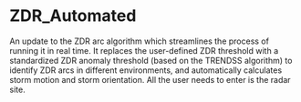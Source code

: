 # ZDR_Automated
An update to the ZDR arc algorithm which streamlines the process of running it in real time. It replaces the user-defined ZDR threshold with a standardized ZDR anomaly threshold (based on the TRENDSS algorithm) to identify ZDR arcs in different environments, and automatically calculates storm motion and storm orientation. All the user needs to enter is the radar site.
